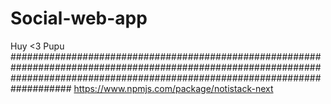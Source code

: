 # Social-web-app
Huy <3 Pupu
###################################################################################################################################################################################
https://www.npmjs.com/package/notistack-next
